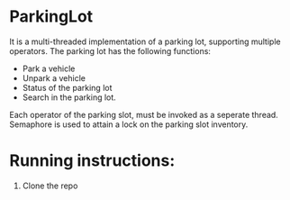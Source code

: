 # ParkingLot

It is a multi-threaded implementation of a parking lot, supporting multiple operators.
The parking lot has the following functions:
- Park a vehicle
- Unpark a vehicle
- Status of the parking lot
- Search in the parking lot.

Each operator of the parking slot, must be invoked as a seperate thread. Semaphore is used to attain a lock on the parking slot inventory.

# Running instructions:
1. Clone the repo
